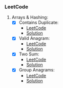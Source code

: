 ### LeetCode


1. Arrays & Hashing:
   - [x] Contains Duplicate:
     - [LeetCode](https://leetcode.com/problems/contains-duplicate/description/)
     - [Solution](src/main/kotlin/arrays_hashing/ContainsDuplicateSolution.kt)
   - [x] Valid Anagram:
     - [LeetCode](https://leetcode.com/problems/valid-anagram/description/)
     - [Solution](src/main/kotlin/arrays_hashing/ValidAnagramSolution.kt)
   - [x] Two Sum:
     - [LeetCode](https://leetcode.com/problems/two-sum/description/)
     - [Solution](src/main/kotlin/arrays_hashing/TwoSumSolution.kt)
   - [x] Group Anagrams:
     - [LeetCode](https://leetcode.com/problems/group-anagrams/)
     - [Solution](src/main/kotlin/arrays_hashing/GroupAnagramsSolution.kt)